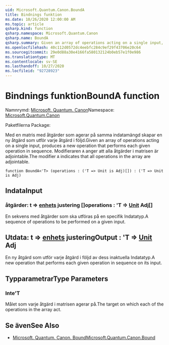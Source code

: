 ```yaml
---
uid: Microsoft.Quantum.Canon.BoundA
title: Bindnings funktion
ms.date: 10/26/2020 12:00:00 AM
ms.topic: article
qsharp.kind: function
qsharp.namespace: Microsoft.Quantum.Canon
qsharp.name: BoundA
qsharp.summary: Given an array of operations acting on a single input, produces a new operation that performs each given operation in sequence. The modifier `A` indicates that all operations in the array are adjointable.
ms.openlocfilehash: 40c112d0572dc4eebfc284c9ef29f43706e20c64
ms.sourcegitcommit: 29e0d88a30e4166fa580132124b0eb57e1f0e986
ms.translationtype: MT
ms.contentlocale: sv-SE
ms.lasthandoff: 10/27/2020
ms.locfileid: "92728923"
---
```

# <a name="bounda-function"></a><span data-ttu-id="00d81-102">Bindnings funktion</span><span class="sxs-lookup"><span data-stu-id="00d81-102">BoundA function</span></span>

<span data-ttu-id="00d81-103">Namnrymd: [Microsoft. Quantum. Canon](xref:Microsoft.Quantum.Canon)</span><span class="sxs-lookup"><span data-stu-id="00d81-103">Namespace: [Microsoft.Quantum.Canon](xref:Microsoft.Quantum.Canon)</span></span>

<span data-ttu-id="00d81-104">Paketfilerna [](https://nuget.org/packages/)</span><span class="sxs-lookup"><span data-stu-id="00d81-104">Package: [](https://nuget.org/packages/)</span></span>


<span data-ttu-id="00d81-105">Med en matris med åtgärder som agerar på samma indatamängd skapar en ny åtgärd som utför varje åtgärd i följd.</span><span class="sxs-lookup"><span data-stu-id="00d81-105">Given an array of operations acting on a single input, produces a new operation that performs each given operation in sequence.</span></span>
<span data-ttu-id="00d81-106">Modifieraren `A` anger att alla åtgärder i matrisen är adjointable.</span><span class="sxs-lookup"><span data-stu-id="00d81-106">The modifier `A` indicates that all operations in the array are adjointable.</span></span>

```qsharp
function BoundA<'T> (operations : ('T => Unit is Adj)[]) : ('T => Unit is Adj)
```


## <a name="input"></a><span data-ttu-id="00d81-107">Indata</span><span class="sxs-lookup"><span data-stu-id="00d81-107">Input</span></span>

### <a name="operations--t--unit-adj"></a><span data-ttu-id="00d81-108">åtgärder: t => [enhets](xref:microsoft.quantum.lang-ref.unit) justering []</span><span class="sxs-lookup"><span data-stu-id="00d81-108">operations : 'T => [Unit](xref:microsoft.quantum.lang-ref.unit) Adj[]</span></span>

<span data-ttu-id="00d81-109">En sekvens med åtgärder som ska utföras på en specifik Indatatyp.</span><span class="sxs-lookup"><span data-stu-id="00d81-109">A sequence of operations to be performed on a given input.</span></span>



## <a name="output--t--unit-adj"></a><span data-ttu-id="00d81-110">Utdata: t => [enhets](xref:microsoft.quantum.lang-ref.unit) justering</span><span class="sxs-lookup"><span data-stu-id="00d81-110">Output : 'T => [Unit](xref:microsoft.quantum.lang-ref.unit) Adj</span></span>

<span data-ttu-id="00d81-111">En ny åtgärd som utför varje åtgärd i följd av dess inaktuella Indatatyp.</span><span class="sxs-lookup"><span data-stu-id="00d81-111">A new operation that performs each given operation in sequence on its input.</span></span>

## <a name="type-parameters"></a><span data-ttu-id="00d81-112">Typparametrar</span><span class="sxs-lookup"><span data-stu-id="00d81-112">Type Parameters</span></span>

### <a name="t"></a><span data-ttu-id="00d81-113">Inte</span><span class="sxs-lookup"><span data-stu-id="00d81-113">'T</span></span>

<span data-ttu-id="00d81-114">Målet som varje åtgärd i matrisen agerar på.</span><span class="sxs-lookup"><span data-stu-id="00d81-114">The target on which each of the operations in the array act.</span></span>

## <a name="see-also"></a><span data-ttu-id="00d81-115">Se även</span><span class="sxs-lookup"><span data-stu-id="00d81-115">See Also</span></span>

- [<span data-ttu-id="00d81-116">Microsoft. Quantum. Canon. Bound</span><span class="sxs-lookup"><span data-stu-id="00d81-116">Microsoft.Quantum.Canon.Bound</span></span>](xref:Microsoft.Quantum.Canon.Bound)